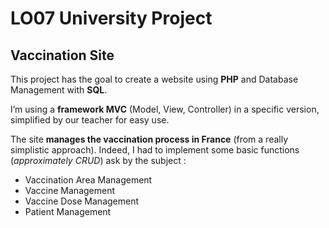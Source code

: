 # LO07 University Project

## Vaccination Site

This project has the goal to create a website using **PHP** and Database Management with **SQL**.

I’m using a **framework MVC** (Model, View, Controller) in a specific version, simplified by our teacher for easy use. 

The site **manages the vaccination process in France** (from a really simplistic approach). Indeed, I had to implement some basic functions (*approximately CRUD*) ask by the subject :
- Vaccination Area Management 
- Vaccine Management 
- Vaccine Dose Management
- Patient Management

